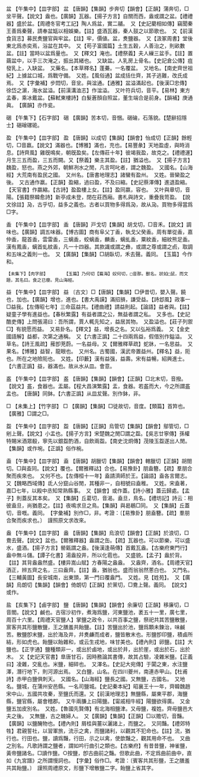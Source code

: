 <!-- { "loadSidebar": true } -->
盆	【午集中】【皿字部】	盆	【唐韻】【集韻】步奔切【韻會】【正韻】蒲奔切，□坌平聲。【說文】盎也。【廣韻】瓦器。【揚子方言】自關而西，盎或謂之盆。【禮禮器】盛於盆。【周禮冬官考工記】陶人爲盆，實二鬴。　又【史記藺相如傳】竊聞秦王善爲秦聲，請奉盆缻以相娛樂。【註】盛酒瓦器，秦人鼓之以節歌也。　又【前漢食貨志】募民煑鹽官與牢盆。【註】牢，價値。盆，煑鹽器。　又【汲冢周書】堂後東北爲赤奕焉，浴盆在其中。　又【苟子富國篇】土生五穀，人善治之，則畝數盆。【註】當時以盆爲量也。　又【釋文】淹也。【禮祭義】夫人繅三盆手。【註】置繭盆中，以手三次淹之，振出其緒也。　又缺盆。人乳房上骨名。【史記倉公傳】疽發乳上，入缺盆。　又藥名。【本草釋名】蓬虆。一名覆盆。　又地名。【南史齊世祖紀】上據盆口城，爲戰守備。　又姓。【風俗通】盆成括仕齊，其子逃難，改氏成焉。　又【字彙補】步悶切，音坌。與湓通。【通雅】盆溢滿起也。【後漢□忠傳】徐岱之濵，海水盆溢。【前漢溝洫志】作湓溢。　又叶符兵切，音平。【易林】東方孟春，乘冰戴盆。【蘇軾東樓詩】白髮蒼顏自照盆，董生端合是前身。【韻補】庚通眞。　【廣韻】亦作瓫。

硱	【午集下】【石字部】	硱	【廣韻】苦本切，音悃。硱碖，石落貌。【楚辭招隱士】硱磳磥硊。

盈	【午集中】【皿字部】	盈	【唐韻】以成切【集韻】【韻會】怡成切【正韻】餘輕切，□音嬴。【說文】滿器也。【博雅】滿也，充也。【易豐彖】天地盈虛，與時消息。【詩齊風】雞旣鳴矣，朝旣盈矣。【左傳莊十年】彼竭我盈，故克之。【禮禮運】月生三五而盈，三五而闕。又【祭義】樂主其盈。【註】猶溢也。　又【揚子方言】魏盈，怒也。燕之外郊，朝鮮冽水之閒，凡言呵叱者，謂之魏盈。　又國名。【山海經】大荒南有盈民之國。　又州名。【唐書地理志】諸蠻有盈州。　又姓。晉欒盈之後。　又古通作嬴。【正韻】盈縮，過曰盈，不及曰縮。【史記蔡澤傳】進退盈縮。【天官書】作嬴縮。【古詩】盈盈樓上女。【註】盈同嬴，容也。　又叶與章切，音陽。【張籍祭韓愈詩】新亭成未登，閉在莊西廂。書札與詩文，重疊我笥盈。　【說文徐註】夃，古乎切，益多之義也。古者以買物多得爲夃，故从夃。買物多得當爲□字。

盉	【午集中】【皿字部】	盉	【唐韻】戸戈切【集韻】胡戈切，□音禾。【說文】調味也。【廣韻】調五味器。【博古圖】商有阜父丁盉，執戈父癸盉。周有單從盉，嘉仲盉，龍首盉，雲雷盉，三螭盉，蛟螭盉，麟盉，螭虬盉，粟紋盉，細紋熊足盉。漢有鳳盉，螭首虬紋盉，凡一十四器。其款識或謂之彝，或謂之尊或謂之卣，取調和五味之義則一也。　又【廣韻】【集韻】□胡臥切，禾去聲。義同。　【玉篇】今作和。

	【未集下】【肉字部】		【玉篇】乃何切【篇海】奴何切，□音那。獸名。狀如□鼠，而文題，其名曰。食之已癭。見山海經。

益	【午集中】【皿字部】	益	〔古文〕□【唐韻】【集韻】□伊昔切，嬰入聲。饒也，加也。【廣韻】增也，進也。【書大禹謨】滿招損，謙受益。【詩邶風】政事一□益我。【左傳昭七年】三命茲益共。【禮曲禮】請益則起。【論語】益者與。【註】疑童子學有進益也。【春秋繁露】有益者謂之公，無益者謂之私。　又多也。【史記酷吏傳】上問張湯曰：吾所謂，賈人輒先知之，益居其物。　又盈溢也。【莊子列禦□】有貌愿而益。　又易卦名。【釋文】益，增長之名。又以弘裕爲義。　又【金史國語解】益都，次第之通稱。　又【六書正譌】二十四兩爲益，假借別作鎰溢。　又草名。【詩王風疏】蓷卽茺蔚。一名益母。又【爾雅釋草疏】蛇牀，一名思益。　又果名。【博雅】益智，龍眼也。　又州名。古蜀國，漢武帝置益州。【釋名】益，阨也。所在之地險阨也。　又姓。【印藪】漢有益强，益壽。宋有益暢，紹興進士。　【六書正譌】益，器滿也。故从水从皿。會意。

盋	【午集中】【皿字部】	盋	【唐韻】【集韻】【韻會】【正韻】□北末切，音撥。【說文】盋，食器也。盂屬。【程大昌演繁露】盂，食器。若盋而大，今之所謂盋盂也。　【唐韻】同鉢。【六書正譌】从皿犮聲。別作鉢，非。

□	【未集上】【竹字部】	□	【廣韻】【集韻】□徒故切，音度。【類篇】首筓也。【廣雅】□謂之□。

盌	【午集中】【皿字部】	盌	【唐韻】【正韻】烏管切【集韻】【韻會】鄔管切，□剜上聲。【說文】小盂也。【揚子方言】宋楚魏之閒□謂之盌。【吳志廿寧傳】孫權特賜米酒眾殽，寧先以銀盌酌酒，自飲兩盌。【南史沈炯傳】茂陵玉盌遂出人閒。　【集韻】或作埦。【正譌】俗作椀。

盍	【午集中】【皿字部】	盍	【唐韻】胡臘切【集韻】【韻會】轄臘切【正韻】胡閤切。□與盇同。【說文】覆也。【爾雅釋詁】合也。【易豫卦】朋盍簪。【疏】羣朋合聚而疾來也。　又何不也。【左傳桓十一年】盍請濟師於王。【論語】盍各言爾志。　又【魏略西域傳】氐人分竄山谷閒，其種非一，自相號曰盍稚。　又姓。宋盍著，嘉□七年，以殿中丞知常熟縣事。　又【韻會】或作蓋。【詩小雅】蓋云歸處。【孟子】則蓋反其本矣。　又【集韻】丘葛切，音渴。盍旦，鳥名。【禮坊記】詩云：相彼盍旦，尚猶患之。【註】夜鳴求旦之鳥。【集韻】與曷鶡□同。　又【集韻】丘蓋切，音嘅。義同。　【字彙補】別作□，非。考證：〔【易豫卦】朋盍簪。【疏】羣朋合聚而疾求也。〕　謹照原文求改來。 

盎	【午集中】【皿字部】	盎	【唐韻】【集韻】烏浪切【韻會】【正韻】於浪切，□鴦去聲。【說文】盆也。【爾雅釋器】盎謂之缶。【疏】瓦器也。可以節樂，可以盛水，盛酒。【揚子方言】罃甈謂之盎。【後漢逢萌傳】首戴瓦盎。【古樂府東門行】盎中無斗儲。【譚子化書】湯盎投井，所以化雹也。　又盛貌。【孟子】盎於背。【註】其背盎盎然盛。【樓异嵩山賦】方春陽之盎盎。　又盎齊，酒名。【周禮天官】酒正，辨五齊之名，三曰盎齊。【註】盎，猶翁也。盛而翁翁然蔥白也。　又門名。【三輔黃圖】長安城南，出東頭，第一門曰覆盎門。　又姓。見【姓苑】。　又【廣韻】烏朗切【集韻】【韻會】倚朗切【正韻】於黨切，□鴦上聲。義同。　【說文】或作。

盐	【亥集下】【鹵字部】	鹽	【唐韻】【集韻】【韻會】余廉切【正韻】移廉切，□音閻。【說文】鹹也。古宿沙初作，煮海爲鹽，河東鹽池，袤五十一里，廣七里，周百十六里。【周禮天官鹽人】掌鹽之政令，以共百事之鹽，祭祀共其苦鹽散鹽，賔客共其形鹽散鹽，王之膳羞共飴鹽。【註】苦鹽出於池，鹽爲顆未鍊治，味鹹苦。散鹽卽末鹽，出於海及井，幷煑鹻而成者，鹽皆散末也。形鹽卽印鹽，積鹵所結，形如虎也。飴鹽以飴雜和，或云生戎地，味甘美也。【禮內則】卵鹽。【註】大鹽也。【正字通】鹽種類非一，或出於鹵地，或出於井，出於崖，或出於石，出於木。　又【史記天官書】臯唐甘石，因時務論其書傳，故其占驗，凌雜米鹽。【正義曰】凌雜，交亂也。米鹽，細碎也。　又澤名。【史記大宛傳】于闐之東，水注鹽澤，潛行地下，則河源出焉。　又白鹽，山名。在四川夔州，南連赤甲山。【杜甫詩】赤甲白鹽俱刺天。　又國名。【山海經】鹽長之國。又無鹽，古國名。　又地名。鹽城，在蒲州安邑縣。一名司鹽城。【史記秦本紀】昭襄王十一年，齊韓魏趙宋中山，五國共攻秦，至鹽氏而還。又【前漢地理志】無鹽縣，屬東平郡，海鹽縣，鹽官縣，屬會稽郡。　又牛兩膁上曰陽鹽。【甯戚相牛經】陽鹽欲得廣。　又金鹽五加皮別名。　又姓。【魯國先賢傳】有北海相鹽津。又毋鹽，複姓。齊毋鹽邑大夫之後。　又無鹽，古之醜婦人。　又【廣韻】【集韻】【正韻】□以贍切，音豔。【廣韻】以鹽醃物也。【禮內則】屑桂與薑以灑諸上，而鹽之。　又同豔。【禮郊特牲】君親誓社，以習軍旅，流示之禽，而鹽諸利，以觀其不犯命也。【註】流，猶行也。行田也。鹽，讀爲豔，行田，示之以禽，使歆豔之，觀其用命不也。　又曲之別名。凡歌詩謂之鹽者，謂如吟行曲引之類也。【古樂府】有昔昔鹽，神雀鹽，黃帝鹽諸名。□讀作鹽。○按鹽，卽古曲前之豔。但歌此曲，不定爲曲前曲中，直如《九宮譜》之所謂慢詞也。　【字彙】俗作□。考證：〔賓客共其形鹽，王之膳羞共其飴鹽。〕　謹照周禮原文，形鹽下增散鹽二字。飴鹽上省其字。 


